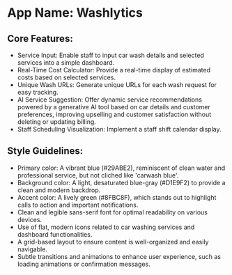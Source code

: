 # **App Name**: Washlytics

## Core Features:

- Service Input: Enable staff to input car wash details and selected services into a simple dashboard.
- Real-Time Cost Calculator: Provide a real-time display of estimated costs based on selected services.
- Unique Wash URLs: Generate unique URLs for each wash request for easy tracking.
- AI Service Suggestion: Offer dynamic service recommendations powered by a generative AI tool based on car details and customer preferences, improving upselling and customer satisfaction without deleting or updating billing.
- Staff Scheduling Visualization: Implement a staff shift calendar display.

## Style Guidelines:

- Primary color: A vibrant blue (#29ABE2), reminiscent of clean water and professional service, but not cliched like 'carwash blue'.
- Background color: A light, desaturated blue-gray (#D1E9F2) to provide a clean and modern backdrop.
- Accent color: A lively green (#8FBC8F), which stands out to highlight calls to action and important notifications.
- Clean and legible sans-serif font for optimal readability on various devices.
- Use of flat, modern icons related to car washing services and dashboard functionalities.
- A grid-based layout to ensure content is well-organized and easily navigable.
- Subtle transitions and animations to enhance user experience, such as loading animations or confirmation messages.